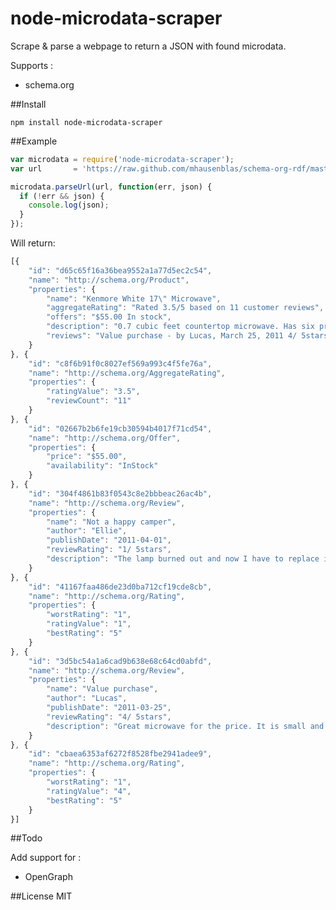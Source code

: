 node-microdata-scraper
======================

Scrape & parse a webpage to return a JSON with found microdata.

Supports :
* schema.org

##Install

```npm install node-microdata-scraper```

##Example
```javascript
var microdata = require('node-microdata-scraper');
var url       = 'https://raw.github.com/mhausenblas/schema-org-rdf/master/examples/Thing/Product/Product.microdata';

microdata.parseUrl(url, function(err, json) {
  if (!err && json) {
    console.log(json);
  }
});
```

Will return:
```javascript
[{
    "id": "d65c65f16a36bea9552a1a77d5ec2c54",
    "name": "http://schema.org/Product",
    "properties": {
        "name": "Kenmore White 17\" Microwave",
        "aggregateRating": "Rated 3.5/5 based on 11 customer reviews",
        "offers": "$55.00 In stock",
        "description": "0.7 cubic feet countertop microwave. Has six preset cooking categories and convenience features like Add-A-Minute and Child Lock.",
        "reviews": "Value purchase - by Lucas, March 25, 2011 4/ 5stars Great microwave for the price. It is small and fits in my apartment."
    }
}, {
    "id": "c8f6b91f0c8027ef569a993c4f5fe76a",
    "name": "http://schema.org/AggregateRating",
    "properties": {
        "ratingValue": "3.5",
        "reviewCount": "11"
    }
}, {
    "id": "02667b2b6fe19cb30594b4017f71cd54",
    "name": "http://schema.org/Offer",
    "properties": {
        "price": "$55.00",
        "availability": "InStock"
    }
}, {
    "id": "304f4861b83f0543c8e2bbbeac26ac4b",
    "name": "http://schema.org/Review",
    "properties": {
        "name": "Not a happy camper",
        "author": "Ellie",
        "publishDate": "2011-04-01",
        "reviewRating": "1/ 5stars",
        "description": "The lamp burned out and now I have to replace it."
    }
}, {
    "id": "41167faa486de23d0ba712cf19cde8cb",
    "name": "http://schema.org/Rating",
    "properties": {
        "worstRating": "1",
        "ratingValue": "1",
        "bestRating": "5"
    }
}, {
    "id": "3d5bc54a1a6cad9b638e68c64cd0abfd",
    "name": "http://schema.org/Review",
    "properties": {
        "name": "Value purchase",
        "author": "Lucas",
        "publishDate": "2011-03-25",
        "reviewRating": "4/ 5stars",
        "description": "Great microwave for the price. It is small and fits in my apartment."
    }
}, {
    "id": "cbaea6353af6272f8528fbe2941adee9",
    "name": "http://schema.org/Rating",
    "properties": {
        "worstRating": "1",
        "ratingValue": "4",
        "bestRating": "5"
    }
}]
```

##Todo

Add support for :
* OpenGraph

##License
MIT